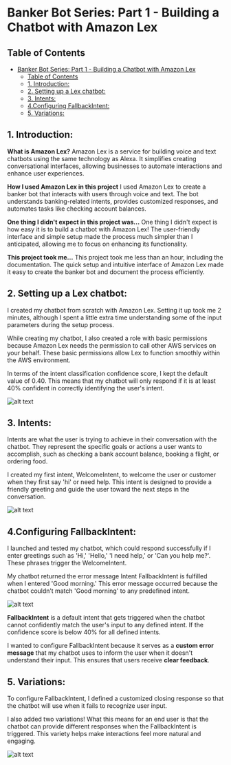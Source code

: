 # Banker Bot Series: Part 1 - Building a Chatbot with Amazon Lex

## Table of Contents
- [Banker Bot Series: Part 1 - Building a Chatbot with Amazon Lex](#banker-bot-series-part-1---building-a-chatbot-with-amazon-lex)
  - [Table of Contents](#table-of-contents)
  - [1. Introduction:](#1-introduction)
  - [2. Setting up a Lex chatbot:](#2-setting-up-a-lex-chatbot)
  - [3. Intents:](#3-intents)
  - [4.Configuring FallbackIntent:](#4configuring-fallbackintent)
  - [5. Variations:](#5-variations)
   
## 1. Introduction:

**What is Amazon Lex?**
Amazon Lex is a service for building voice and text chatbots using the same
technology as Alexa. It simplifies creating conversational interfaces, allowing
businesses to automate interactions and enhance user experiences.

**How I used Amazon Lex in this project**
I used Amazon Lex to create a banker bot that interacts with users through
voice and text. The bot understands banking-related intents, provides
customized responses, and automates tasks like checking account balances.

**One thing I didn't expect in this project was...**
One thing I didn't expect is how easy it is to build a chatbot with Amazon Lex!
The user-friendly interface and simple setup made the process much simpler
than I anticipated, allowing me to focus on enhancing its functionality.

**This project took me...**
This project took me less than an hour, including the documentation. The quick
setup and intuitive interface of Amazon Lex made it easy to create the banker
bot and document the process efficiently.

## 2. Setting up a Lex chatbot:

I created my chatbot from scratch with Amazon Lex. Setting it up took me 2
minutes, although I spent a little extra time understanding some of the input
parameters during the setup process.

While creating my chatbot, I also created a role with basic permissions because
Amazon Lex needs the permission to call other AWS services on your behalf.
These basic permissions allow Lex to function smoothly within the AWS
environment.

In terms of the intent classification confidence score, I kept the default value of
0.40. This means that my chatbot will only respond if it is at least 40%
confident in correctly identifying the user's intent.

![alt text](screenshots/bot-second-page-setup.PNG)

## 3. Intents:

Intents are what the user is trying to achieve in their conversation with the
chatbot. They represent the specific goals or actions a user wants to
accomplish, such as checking a bank account balance, booking a flight, or
ordering food.

I created my first intent, WelcomeIntent, to welcome the user or customer when
they first say 'hi' or need help. This intent is designed to provide a friendly
greeting and guide the user toward the next steps in the conversation.

![alt text](screenshots/first-draft-test-conv.PNG)

## 4.Configuring FallbackIntent:

I launched and tested my chatbot, which could respond successfully if I enter
greetings such as 'Hi,' 'Hello,' 'I need help,' or 'Can you help me?'. These
phrases trigger the WelcomeIntent.

My chatbot returned the error message Intent FallbackIntent is fulfilled when I
entered 'Good morning.' This error message occurred because the chatbot
couldnʼt match 'Good morning' to any predefined intent.

![alt text](screenshots/first-draft-test-conv.PNG)


**FallbackIntent** is a default intent that gets triggered when the chatbot cannot
confidently match the user's input to any defined intent. If the confidence score
is below 40% for all defined intents.

I wanted to configure FallbackIntent because it serves as a **custom error
message** that my chatbot uses to inform the user when it doesn't understand
their input. This ensures that users receive **clear feedback**.

## 5. Variations:

To configure FallbackIntent, I defined a customized closing response so that
the chatbot will use when it fails to recognize user input.

I also added two variations! What this means for an end user is that the chatbot
can provide different responses when the FallbackIntent is triggered. This
variety helps make interactions feel more natural and engaging.

![alt text](screenshots/fallbackintent-testing.PNG)


